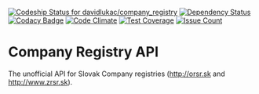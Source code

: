[![Codeship Status for davidlukac/company_registry](https://codeship.com/projects/c16bda90-7f94-0134-6eb7-0295c16491cd/status?branch=master)](https://codeship.com/projects/181968)
[![Dependency Status](https://www.versioneye.com/user/projects/5813e4103130eb0484521319/badge.svg?style=flat-square)](https://www.versioneye.com/user/projects/5813e4103130eb0484521319)
[![Codacy Badge](https://api.codacy.com/project/badge/Grade/fc44dd57328b48efa96ebde6d21cae73)](https://www.codacy.com/app/david-lukac/company_registry?utm_source=github.com&amp;utm_medium=referral&amp;utm_content=davidlukac/company_registry&amp;utm_campaign=Badge_Grade)
[![Code Climate](https://codeclimate.com/github/davidlukac/company_registry/badges/gpa.svg)](https://codeclimate.com/github/davidlukac/company_registry)
[![Test Coverage](https://codeclimate.com/github/davidlukac/company_registry/badges/coverage.svg)](https://codeclimate.com/github/davidlukac/company_registry/coverage)
[![Issue Count](https://codeclimate.com/github/davidlukac/company_registry/badges/issue_count.svg)](https://codeclimate.com/github/davidlukac/company_registry)

# Company Registry API
The unofficial API for Slovak Company registries (http://orsr.sk and 
http://www.zrsr.sk).
